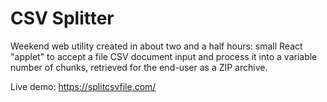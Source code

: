 # CSV Splitter

Weekend web utility created in about two and a half hours: small React "applet" to accept a file CSV document input and process it into a variable number of chunks, retrieved for the end-user as a ZIP archive.

Live demo: https://splitcsvfile.com/